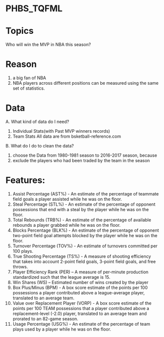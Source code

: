 # PHBS_TQFML

# Topics
Who will win the MVP in NBA this season?

# Reason
1. a big fan of NBA
2. NBA players across different positions can be measured using the same set of statistics.

# Data
A. What kind of data do I need?
  1. Individual Stats(with Past MVP winners records)
  2. Team Stats 
All data are from bsketball-reference.com 

B. What do I do to clean the data?
  1. choose the Data from 1980-1981 season to 2016-2017 season, because  
  2. exclude the players who had been traded by the team in the season

# Features:
1. Assist Percentage (AST%) - An estimate of the percentage of teammate field goals a player assisted while he was on the floor.
2. Steal Percentage (STL%) - An estimate of the percentage of opponent possessions that end with a steal by the player while he was on the floor.
3. Total Rebounds (TRB%) - An estimate of the percentage of available rebounds a player grabbed while he was on the floor.
4. Blocks Percentage (BLK%) - An estimate of the percentage of opponent two-point field goal attempts blocked by the player while he was on the floor.
5. Turnover Percentage (TOV%) - An estimate of turnovers committed per 100 plays.
6. True Shooting Percentage (TS%) - A measure of shooting efficiency that takes into account 2-point field goals, 3-point field goals, and free throws.
7. Player Efficiency Rank (PER) – A measure of per-minute production standardized such that the league average is 15.
8. Win Shares (WS) – Estimated number of wins created by the player
9. Box Plus/Minus (BPM) - A box score estimate of the points per 100 possessions a player contributed above a league-average player, translated to an average team.
10. Value over Replacement Player (VORP) - A box score estimate of the points per 100 TEAM possessions that a player contributed above a replacement-level (-2.0) player, translated to an average team and prorated to an 82-game season.
11. Usage Percentage (USG%) - An estimate of the percentage of team plays used by a player while he was on the floor.


